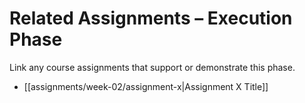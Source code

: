 # Related Assignments – Execution Phase

Link any course assignments that support or demonstrate this phase.

- [[assignments/week-02/assignment-x|Assignment X Title]]